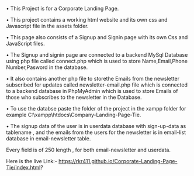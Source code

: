 •	This Project is for a Corporate Landing Page.

•	This project contains a working html website and its own css and Javascript file in the assets folder.

•	This page also consists of a Signup and Signin page with its own Css and JavaScript files.

•	The Signup and signin page are connected to a backend MySql Database using php file called connect.php which is 
  used to store Name,Email,Phone Number,Pasword in the database.
  
•	It also contains another php file to storethe Emails from the newsletter subscribed for updates called newsletter-email.php file which is connected to a backend database in PhpMyAdmin which is used to store Emails of those who subscribes to the newsletter in the Database.

•	To use the databse paste the folder of the project in the xampp folder for example C:\xampp\htdocs\Company-Landing-Page-Tie.

•	The signup data of the user is in userdata database with sign-up-data as tablename , and the emails from the users for the newsletter is in email-list database in email-newsletter table.

Every field is of 250 length , for both email-newsletter and userdata.

Here is the live Link:- https://rkr411.github.io/Corporate-Landing-Page-Tie/index.html?

